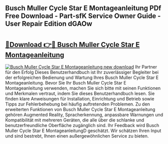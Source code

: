 ## Busch Muller Cycle Star E Montageanleitung PDf Free Download - Part-sfK Service Owner Guide - User Repair Edition dGAOw

# <h2><a href="http://df717w.blite.top/?on=Busch+Muller+Cycle+Star+E+Montageanleitung">🔗Download 👉🔴 Busch Muller Cycle Star E Montageanleitung</a></h2>

[![Busch Muller Cycle Star E Montageanleitung new download](https://i.imgur.com/lujVjoI.png)](http://df717w.blite.top/?on=Busch+Muller+Cycle+Star+E+Montageanleitung)
Ihr Partner für den Erfolg Dieses Benutzerhandbuch ist Ihr zuverlässiger Begleiter bei der erfolgreichen Bedienung und Wartung Ihres Busch Muller Cycle Star E Montageanleitung. Bevor Sie Ihr Busch Muller Cycle Star E Montageanleitung verwenden, machen Sie sich bitte mit seinen Funktionen und Merkmalen vertraut, indem Sie dieses Benutzerhandbuch lesen. Sie finden klare Anweisungen für Installation, Einrichtung und Betrieb sowie Tipps zur Fehlerbehebung bei häufig auftretenden Problemen. Zu den erweiterten Funktionen von Busch Muller Cycle Star E Montageanleitung gehören Augmented Reality, Spracherkennung, anpassbare Warnungen und Kompatibilität mit mehreren Geräten, die alle über die schlanke und benutzerfreundliche Oberfläche zugänglich sind. Ihr Feedback wird Busch Muller Cycle Star E MontageanleitungD geschätzt. Wir schätzen Ihren Input und sind bestrebt, Ihnen einen außergewöhnlichen Service zu bieten.
